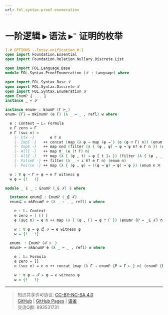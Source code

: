 ```yaml
---
url: fol.syntax.proof-enumeration
---
```


# 一阶逻辑 ▸ 语法 ▸⁻ 证明的枚举

```agda
{-# OPTIONS --lossy-unification #-}
open import Foundation.Essential
open import Foundation.Relation.Nullary.Discrete.List

open import FOL.Language.Base
module FOL.Syntax.ProofEnumeration (ℒ : Language) where

open import FOL.Syntax.Base ℒ
open import FOL.Syntax.Discrete ℒ
open import FOL.Syntax.Enumeration ℒ
open Enumℙ ⦃ ... ⦄
instance _ = ℒ
```

```agda
instance enum⊢ : Enumℙ (Γ ⊢_)
enum⊢ {Γ} = mkEnumℙ (e Γ) (λ _ → _ , refl) w where
```

```agda
  e : Context → 𝕃ₙ Formula
  e Γ zero = Γ
  e Γ (suc n) =
    {- Ctx -}       e Γ n
    {- ImpI -}   ++ concat (map (λ φ → map (φ →̇_) (e (φ ∷ Γ) n)) (enum n))
    {- ImpE -}   ++ map snd (filter (λ { (φ , ψ) → φ →̇ ψ ∈? e Γ n }) (e Γ n ⨉ enum n))
    {- AllI -}   ++ map ∀̇_ (e (⭡ Γ) n)
    {- AllE -}   ++ map (λ { (φ , t) → φ [ t ]₀ }) (filter (λ { (φ , _) → ∀̇ φ ∈? e Γ n }) (enum n ⨉ enum n))
    {- FalseE -} ++ filter (λ _ → ⊥̇ ∈? e Γ n) (enum n)
    {- Peirce -} ++ map (λ { (φ , ψ) → ((φ →̇ ψ) →̇ φ) →̇ φ }) (enum n ⨉ enum n)
```

```agda
  w : ∀ φ → Γ ⊢ φ ↔ e Γ witness φ
  w φ = {!   !}
```

```agda
module _ ⦃ _ : Enumℙ (_∈ 𝒯) ⦄ where
```

```agda
  instance enum⊆̣͆ : Enumℙ (_⊆̣͆ 𝒯)
  enum⊆̣͆ = mkEnumℙ e (λ _ → _ , refl) w where
```

```agda
    e : 𝕃ₙ Context
    e zero = [ [] ]
    e (suc n) = e n ++ map (λ { (φ , Γ) → φ ∷ Γ }) (enumℙ {P = _∈ 𝒯} n ⨉ e n)
```

```agda
    w : ∀ φ → φ ⊆̣͆ 𝒯 ↔ e witness φ
    w = {!   !}
```

```agda
  enum⊩ : Enumℙ (𝒯 ⊩_)
  enum⊩ = mkEnumℙ e (λ _ → _ , refl) w where
```

```agda
    e : 𝕃ₙ Formula
    e zero = []
    e (suc n) = e n ++ concat (map (λ Γ → enumℙ {P = Γ ⊢_} n) (enumℙ {P = _⊆̣͆ 𝒯} n))
```

```agda
    w : ∀ φ → 𝒯 ⊩ φ ↔ e witness φ
    w = {!   !}
```

---
> 知识共享许可协议: [CC-BY-NC-SA 4.0](https://creativecommons.org/licenses/by-nc-sa/4.0/deed.zh)  
> [GitHub](https://github.com/choukh/MetaLogic/blob/main/src/FOL/Syntax/ProofEnumeration.lagda.md) | [GitHub Pages](https://choukh.github.io/MetaLogic/FOL.Syntax.ProofEnumeration.html) | [语雀](https://www.yuque.com/ocau/metalogic/fol.syntax.proof-enumeration)  
> 交流Q群: 893531731
 